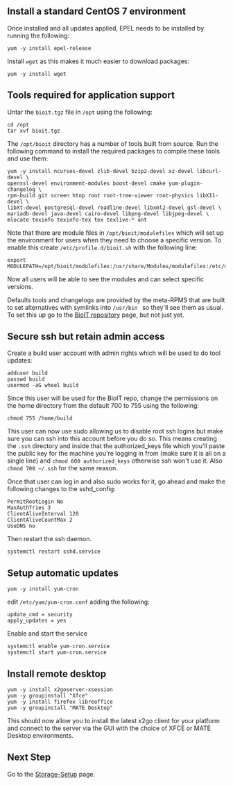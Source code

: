 ## Install a standard CentOS 7 environment

Once installed and all updates applied, EPEL needs to be installed by running the following:

    yum -y install epel-release

Install `wget` as this makes it much easier to download packages:

    yum -y install wget

## Tools required for application support

Untar the `bioit.tgz` file in `/opt` using the following:

    cd /opt
    tar xvf bioit.tgz

The `/opt/bioit` directory has a number of tools built from source. Run the following command to install the required packages to compile these tools and use them:

    yum -y install ncurses-devel zlib-devel bzip2-devel xz-devel libcurl-devel \ 
    openssl-devel environment-modules boost-devel cmake yum-plugin-changelog \
    rpm-build git screen htop root root-tree-viewer root-physics libX11-devel \
    libXt-devel postgresql-devel readline-devel libxml2-devel gsl-devel \
    mariadb-devel java-devel cairo-devel libpng-devel libjpeg-devel \
    mlocate texinfo texinfo-tex tex texlive-* ant

Note that there are module files in `/opt/bioit/modulefiles` which will set up the environment for users when they need to choose a specific version. To enable this create `/etc/profile.d/bioit.sh` with the following line:

    export MODULEPATH=/opt/bioit/modulefiles:/usr/share/Modules/modulefiles:/etc/modulefiles

Now all users will be able to see the modules and can select specific versions.

Defaults tools and changelogs are provided by the meta-RPMS that are built to set alternatives with symlinks into `/usr/bin ` so they'll see them as usual. To set this up go to the [BioIT repository](BioIT-repository.md) page, but not just yet.

## Secure ssh but retain admin access

Create a build user account with admin rights which will be used to do tool updates:

    adduser build
    passwd build
    usermod -aG wheel build

Since this user will be used for the BioIT repo, change the permissions on the home directory from the default 700 to 755 using the following:

    chmod 755 /home/build

This user can now use sudo allowing us to disable root ssh logins but make sure you can ssh into this account before you do so. This means creating the `.ssh` directory and inside that the authorized_keys file which you'll paste the public key for the machine you're logging in from (make sure it is all on a single line) and `chmod 600 authorized_keys` otherwise ssh won't use it. Also `chmod 700 ~/.ssh` for the same reason.

Once that user can log in and also sudo works for it, go ahead and make the following changes to the sshd_config:

    PermitRootLogin No
    MaxAuthTries 3
    ClientAliveInterval 120
    ClientAliveCountMax 2
    UseDNS no

Then restart the ssh daemon.

    systemctl restart sshd.service

## Setup automatic updates

    yum -y install yum-cron

edit `/etc/yum/yum-cron.conf` adding the following:

    update_cmd = security
    apply_updates = yes

Enable and start the service

    systemctl enable yum-cron.service
    systemctl start yum-cron.service

## Install remote desktop

    yum -y install x2goserver-xsession
    yum -y groupinstall "Xfce"
    yum -y install firefox libreoffice
    yum -y groupinstall "MATE Desktop"

This should now allow you to install the latest x2go client for your platform and connect to the server via the GUI with the choice of XFCE or MATE Desktop environments.

## Next Step

Go to the [Storage-Setup](Storage-Setup.md) page.
